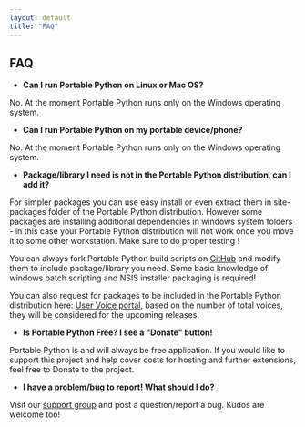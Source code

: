```yaml
---
layout: default
title: "FAQ"
---
```

## FAQ

 * **Can I run Portable Python on Linux or Mac OS?**

 No. At the moment Portable Python runs only on the Windows operating system.

 * **Can I run Portable Python on my portable device/phone?**

 No. At the moment Portable Python runs only on the Windows operating system.

 * **Package/library I need is not in the Portable Python distribution, can I add it?**

 For simpler packages you can use easy install or even extract them in site-packages folder of the Portable Python distribution. However some packages are installing additional dependencies in windows system folders - in this case your Portable Python distribution will not work once you move it to some other workstation. Make sure to do proper testing !

 You can always fork Portable Python build scripts on [GitHub](https://github.com/pericazivkovic/portablepython) and modify them to include package/library you need. Some basic knowledge of windows batch scripting and NSIS installer packaging is required! 

 You can also request for packages to be included in the Portable Python distribution here: [User Voice portal](http://portablepython.uservoice.com), based on the number of total voices, they will be considered for the upcoming releases.

 * **Is Portable Python Free? I see a "Donate" button!**
 
 Portable Python is and will always be free application. If you would like to support this project and help cover costs for hosting and further extensions, feel free to Donate to the project.

 * **I have a problem/bug to report! What should I do?**
 
 Visit our [support group](https://groups.google.com/forum/?fromgroups#!forum/portablepython) and post a question/report a bug. Kudos are welcome too!

 
